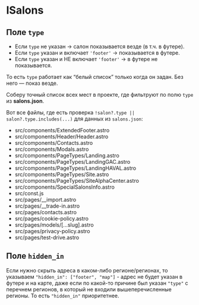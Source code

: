 # ISalons

## Поле `type`

- Если `type` не указан → салон показывается везде (в т.ч. в футере).
- Если `type` указан и включает `'footer'` → показывается в футере.
- Если `type` указан и НЕ включает `'footer'` → в футере не показывается.

То есть `type` работает как “белый список” только когда он задан. Без него — показ везде.

Соберу точный список всех мест в проекте, где фильтруют по полю `type` из **salons.json**.

Вот все файлы, где есть проверка `!salon?.type || salon?.type.includes(...)` для данных из `salons.json`:

- src/components/ExtendedFooter.astro
- src/components/Header/Header.astro
- src/components/Contacts.astro
- src/components/Modals.astro
- src/components/PageTypes/Landing.astro
- src/components/PageTypes/LandingGAC.astro
- src/components/PageTypes/LandingHAVAL.astro
- src/components/PageTypes/Site.astro
- src/components/PageTypes/SiteAlphaCenter.astro
- src/components/SpecialSalonsInfo.astro
- src/const.js
- src/pages/__import.astro
- src/pages/__trade-in.astro
- src/pages/contacts.astro
- src/pages/cookie-policy.astro
- src/pages/models/[...slug].astro
- src/pages/privacy-policy.astro
- src/pages/test-drive.astro

## Поле `hidden_in`

Если нужно скрыть адреса в каком-либо регионе/регионах, то указываем `"hidden_in": ["footer", "map"]` - адрес не будет указан в футере и на карте, даже если по какой-то причине был указан `"type"` с перечнем регионов, в который не входили вышеперечисленные регионы. То есть `"hidden_in"` приоритетнее.